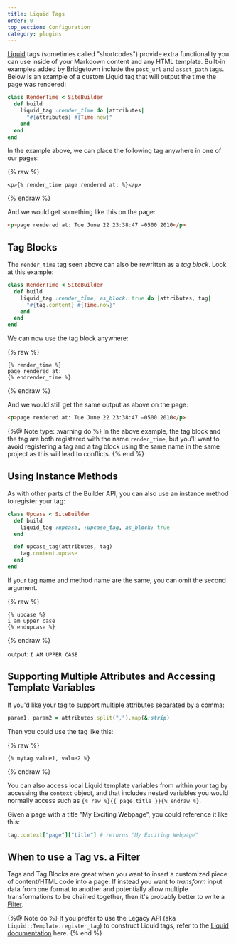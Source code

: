 ```yaml
---
title: Liquid Tags
order: 0
top_section: Configuration
category: plugins
---
```


[Liquid](/docs/template-engines/liquid/) tags (sometimes called "shortcodes") provide extra functionality you can use inside of your Markdown content and any HTML template. Built-in examples added by Bridgetown include the `post_url` and `asset_path` tags. Below is an example of a custom Liquid tag that will output the time the page was rendered:

```ruby
class RenderTime < SiteBuilder
  def build
    liquid_tag :render_time do |attributes|
      "#{attributes} #{Time.now}"
    end
  end
end
```

In the example above, we can place the following tag anywhere in one of our
pages:

{% raw %}
```liquid
<p>{% render_time page rendered at: %}</p>
```
{% endraw %}

And we would get something like this on the page:

```html
<p>page rendered at: Tue June 22 23:38:47 –0500 2010</p>
```

## Tag Blocks

The `render_time` tag seen above can also be rewritten as a _tag block_. Look at this example:

```ruby
class RenderTime < SiteBuilder
  def build
    liquid_tag :render_time, as_block: true do |attributes, tag|
      "#{tag.content} #{Time.now}"
    end
  end
end
```

We can now use the tag block anywhere:

{% raw %}
```liquid
{% render_time %}
page rendered at:
{% endrender_time %}
```
{% endraw %}

And we would still get the same output as above on the page:

```html
<p>page rendered at: Tue June 22 23:38:47 –0500 2010</p>
```

{%@ Note type: :warning do %}
  In the above example, the tag block and the tag are both registered with the name `render_time`, but you'll want to avoid registering a tag and a tag block using the same name in the same project as this will lead to conflicts.
{% end %}

## Using Instance Methods

As with other parts of the Builder API, you can also use an instance method to register your tag:

```ruby
class Upcase < SiteBuilder
  def build
    liquid_tag :upcase, :upcase_tag, as_block: true
  end

  def upcase_tag(attributes, tag)
    tag.content.upcase
  end
end
```

If your tag name and method name are the same, you can omit the second argument.

{% raw %}
```liquid
{% upcase %}
i am upper case
{% endupcase %}
```
{% endraw %}

output: `I AM UPPER CASE`

## Supporting Multiple Attributes and Accessing Template Variables

If you'd like your tag to support multiple attributes separated by a comma:

```ruby
param1, param2 = attributes.split(",").map(&:strip)
```

Then you could use the tag like this:

{% raw %}
```liquid
{% mytag value1, value2 %}
```
{% endraw %}

You can also access local Liquid template variables from within your tag by
accessing the `context` object, and that includes nested variables you would
normally access such as `{% raw %}{{ page.title }}{% endraw %}`.

Given a page with a title "My Exciting Webpage", you could reference it like this:

```ruby
tag.context["page"]["title"] # returns "My Exciting Webpage"
```

## When to use a Tag vs. a Filter

Tags and Tag Blocks are great when you want to insert a customized piece of
content/HTML code into a page. If instead you want to _transform_ input data from
one format to another and potentially allow multiple transformations to be chained
together, then it's probably better to write a [Filter](/docs/plugins/filters/).

{%@ Note do %}
If you prefer to use the Legacy API (aka `Liquid::Template.register_tag`) to
construct Liquid tags, refer to the [Liquid documentation](https://github.com/Shopify/liquid/wiki/Liquid-for-Programmers) here.
{% end %}